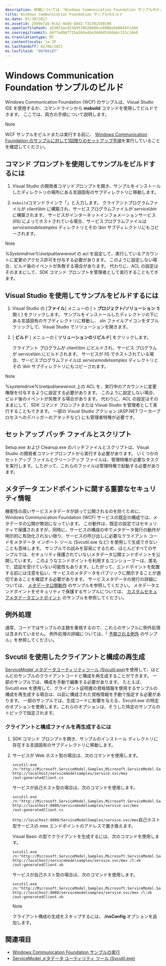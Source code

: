```yaml
---
description: 詳細については、「Windows Communication Foundation サンプルのビルド」を参照してください。
title: Windows Communication Foundation サンプルのビルド
ms.date: 03/30/2017
ms.assetid: 2899e7a5-9cb2-4e8d-b8d2-f31391549198
ms.openlocfilehash: a53073ac92369574b204dbce998bebb8844fce8d
ms.sourcegitcommit: ddf7edb67715a5b9a45e3dd44536dabc153c1de0
ms.translationtype: MT
ms.contentlocale: ja-JP
ms.lasthandoff: 02/06/2021
ms.locfileid: "99704187"
---
```

# <a name="building-the-windows-communication-foundation-samples"></a>Windows Communication Foundation サンプルのビルド

Windows Communication Foundation (WCF) のサンプルは、Visual Studio IDE を使用するか、コマンドラインから **msbuild** コマンドを使用してビルドできます。 ここでは、両方の手順について説明します。

> [!NOTE]
> WCF サンプルをビルドまたは実行する前に、 [Windows Communication Foundation のサンプルに対して1回限りのセットアップ手順](one-time-setup-procedure-for-the-wcf-samples.md)を実行していることを確認してください。

## <a name="to-build-the-sample-using-a-command-prompt"></a>コマンド プロンプトを使用してサンプルをビルドするには

1. Visual Studio の開発者コマンドプロンプトを開き、サンプルをインストールしたディレクトリの場所にある言語固有のサブディレクトリに移動します。

2. `msbuild`コマンドラインで「」と入力します。 クライアントプログラムファイルが *client\bin* に構築され、サービスプログラムファイルが *service\bin* に構築されます。 サービスがインターネットインフォメーションサービス (IIS) によってホストされている場合、サービスプログラムファイルは *servicemodelsamples* ディレクトリとその *\bin* サブディレクトリにもコピーされます。

> [!NOTE]
> *%Systemdrive%\inetpub\wwwroot* の acl を設定して、実行しているアカウントに変更のアクセス許可を付与する必要があります。 このように設定しない場合、ビルド後のイベントが失敗する場合があります。 代わりに、ACL の設定はそのままにして、SDK コマンド プロンプトを管理者として実行することもできます。

## <a name="to-build-the-sample-using-visual-studio"></a>Visual Studio を使用してサンプルをビルドするには

1. Visual Studio の [**ファイル**] メニューの [   >  **プロジェクト/ソリューション** を開く] をクリックします。 サンプルをインストールしたディレクトリの下にある言語固有のサブディレクトリに移動し、.sln ファイルアイコンをダブルクリックして、Visual Studio でソリューションを開きます。

1. [ **ビルド** ] メニューの [ **ソリューションのリビルド**] をクリックします。

   クライアント プログラムが client\bin にビルドされ、サービス プログラムが service\bin にビルドされます。 サービスが IIS でホストされている場合、サービスプログラムファイルは *servicemodelsamples* ディレクトリとその *\bin* サブディレクトリにもコピーされます。

> [!NOTE]
> %systemdrive%\inetpub\wwwroot 上の ACL を、実行中のアカウントに変更権限を付与するように設定する必要があります。 このように設定しない場合、ビルド後のイベントが失敗する場合があります。 代わりに、ACL の設定はそのままにして、SDK コマンド プロンプトまたは Visual Studio を管理者として実行することもできます。 一部の Visual Studio アクション (ASP.NET ワーカープロセスへのデバッガーのアタッチなど) にも管理者特権が必要です。

## <a name="setup-batch-files-and-scripts"></a>セットアップ バッチ ファイルとスクリプト

 Setup.exe および Cleanup.exe のバッチファイルとスクリプトは、Visual Studio の開発者コマンドプロンプトから実行する必要があります。 いくつかのセットアップ ファイルとクリーンアップ ファイルは、管理特権が必要なタスクを実行します。したがって、これらのファイルは管理特権で起動する必要があります。

## <a name="important-security-information-about-metadata-endpoints"></a>メタデータ エンドポイントに関する重要なセキュリティ情報

 機密性の高いサービスメタデータが誤って公開されるのを防ぐために、Windows Communication Foundation (WCF) サービスの既定の構成では、メタデータの公開が無効になっています。 この動作は、既定の設定ではセキュリティで保護されますが、同時に、サービスの構成の中でメタデータ発行の動作が明示的に有効化されない限り、サービスの呼び出しに必要なクライアント コードをメタデータ インポート ツール (Svcutil.exe など) を使用して生成できないことも意味します。 サンプルでの試みを容易にするため、ほとんどすべてのサンプルでは、セキュリティ保護されていないメタデータ公開エンドポイントを公開しています。 このようなエンドポイントを利用するコンシューマーは、匿名で、認証を受けていない可能性もあります。したがって、エンドポイントを配置する前には注意を払い、サービスのメタデータをパブリックに開示することが適切であることを確認する必要があります。 サービスメタデータの発行の詳細については、 [メタデータ公開動作](metadata-publishing-behavior.md) のサンプルを参照してください。 メタデータエンドポイントをセキュリティで保護するサンプルについては、 [カスタムセキュアメタデータエンドポイント](custom-secure-metadata-endpoint.md) のサンプルを参照してください。

## <a name="exception-handling"></a>例外処理

 通常、コードではサンプルの主題を重視するので、これらのサンプルに例外処理は含まれていません。 例外処理の詳細については、「 [予期される例外](expected-exceptions.md) のサンプル」を参照してください。

## <a name="regenerating-clients-and-configuration-with-svcutil"></a>Svcutil を使用したクライアントと構成の再生成

 [ServiceModel メタデータユーティリティツール (Svcutil.exe)](../servicemodel-metadata-utility-tool-svcutil-exe.md)を使用して、ほとんどのサンプルのクライアントコードと構成を再生成することができます。 一部のサンプルでは、構成を手動で編集する必要があります。 たとえば、Svcutil.exe を使用して、クライアント証明書の資格情報を使用するサンプルの構成を再生成する場合は、以前に構成された資格情報を手動で指定する必要があります。 一部のサンプルでは、生成コードに影響を与える、Svcutil.exe の特定のオプションを使用します。これらのオプションは、そうした特定のサンプルのトピックで指定されます。

### <a name="to-regenerate-the-client-and-configuration-files"></a>クライアントと構成ファイルを再生成するには

1. SDK コマンド プロンプトを開き、サンプルのインストール ディレクトリに存在する言語固有のサブディレクトリに移動します。

2. サービスが Web ホスト型の場合は、次のコマンドを使用します。

    ```console
    svcutil.exe /n:"http://Microsoft.ServiceModel.Samples,Microsoft.ServiceModel.Samples" http://localhost/servicemodelsamples/service.svc/mex /out:generatedClient.cs
    ```

     サービスが自己ホスト型の場合は、次のコマンドを使用します。

    ```console
    svcutil.exe /n:"http://Microsoft.ServiceModel.Samples,Microsoft.ServiceModel.Samples" http://localhost:8000/servicemodelsamples/service.svc/mex /out:generatedClient.cs
    ```

     `http://localhost:8000/ServiceModelSamples/service.svc/mex`自己ホスト型サービスの mex エンドポイントのアドレスで置き換えます。

     Visual Basic の型でクライアントを生成するには、次のコマンドを使用します。

    ```console
    svcutil.exe /n:"http://Microsoft.ServiceModel.Samples,Microsoft.ServiceModel.Samples" http://localhost/servicemodelsamples/service.svc/mex /l:vb /out:generatedClient.vb
    ```

     サービスが自己ホスト型の場合は、次のコマンドを使用します。

    ```console
    svcutil.exe /n:"http://Microsoft.ServiceModel.Samples,Microsoft.ServiceModel.Samples" http://localhost:8000/servicemodelsamples/service.svc/mex /l:vb /out:generatedClient.vb
    ```

    > [!NOTE]
    > クライアント構成の生成をスキップするには、 **/noConfig** オプションを追加します。

## <a name="see-also"></a>関連項目

- [Windows Communication Foundation サンプルの実行](running-the-samples.md)
- [ServiceModel メタデータ ユーティリティ ツール (Svcutil.exe)](../servicemodel-metadata-utility-tool-svcutil-exe.md)
